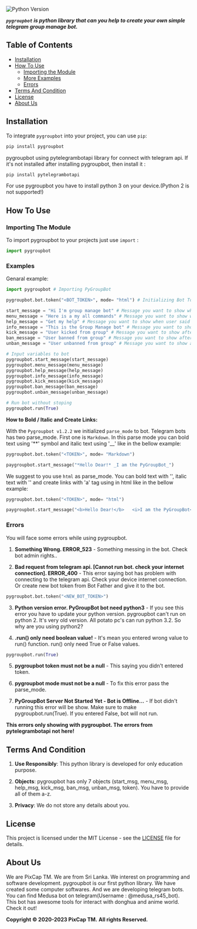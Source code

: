 
![Python Version](https://img.shields.io/badge/python-3.5-blue.svg)

**_`pygroupbot` is python library that can you help to create your own simple telegram group manage bot._**

## Table of Contents

- [Installation](#installation)
- [How To Use](#how-to-use)
  - [Importing the Module](#importing-the-module)
  - [More Examples](#examples)
  - [Errors](#errors)
- [Terms And Condition](#terms-and-condition)
- [License](#license)
- [About Us](#about-us)

## Installation

To integrate `pygroupbot` into your project, you can use `pip`:

```bash
pip install pygroupbot
```

pygroupbot using pytelegrambotapi library for connect with telegram api. If it's not installed after installing pygroupbot, then install it :

```bash
pip install pytelegrambotapi
```

For use pygroupbot you have to install python 3 on your device.(Python 2 is not supported!)

## How To Use

### Importing The Module

To import pygroupbot to your projects just use `import` :

```python
import pygroupbot
```

### Examples

Genaral example:

```python
import pygroupbot # Importing PyGroupBot

pygroupbot.bot.token("<BOT_TOKEN>", mode= "html") # Initializing Bot Token and parse_mode. Also you can use 'Markdown' to parse_mode

start_message = "Hi I'm group manage bot" # Message you want to show when user said /start
menu_message = "Here is a my all commands" # Message you want to show when user said /menu
help_message = "Get my help" # Message you want to show when user said /help
info_message = "This is the Group Manage bot" # Message you want to show when user said /info
kick_message = "User kicked from group" # Message you want to show after user kick
ban_message = "User banned from group" # Message you want to show after user ban
unban_message = "User unbanned from group" # Message you want to show after  user unban

# Input variables to bot
pygroupbot.start_message(start_message)
pygroupbot.menu_message(menu_message)
pygroupbot.help_message(help_message)
pygroupbot.info_message(info_message)
pygroupbot.kick_message(kick_message)
pygroupbot.ban_message(ban_message)
pygroupbot.unban_message(unban_message)

# Run bot without stoping
pygroupbot.run(True)

```

**How to Bold / Italic and Create Links:**

With the `Pygroupbot v1.2.2` we initialized `parse_mode` to bot. Telegram bots has two parse_mode. First one is `Markdown`. In this parse mode you can bold text using '**' symbol and italic text using '__' like in the bellow example:

```python
pygroupbot.bot.token("<TOKEN>", mode= "Markdown")

paygroupbot.start_message("*Hello Dear!* _I am the PyGroupBot_")
```

We suggest to you use `html` as parse_mode. You can bold text with '<b></b>', italic text with '<i></i>' and create links with 'a' tag using in html like in the bellow example:

```python
pygroupbot.bot.token("<TOKEN>", mode= "html")

paygroupbot.start_message("<b>Hello Dear!</b>   <i>I am the PyGroupBot</i>   <a href='https://github.com/ranujasanmir/pygroupbot'>Go to github</a>")
```

### Errors

You will face some errors while using pygroupbot.

1. **Something Wrong. ERROR_523** - Something messing in the bot. Check bot admin rights..

2. **Bad request from telegram api. [Cannot run bot. check your internet connection]. ERROR_400** - This error saying bot has problem with connecting to the telegram api. Check your device internet connection. Or create new bot token from Bot Father and give it to the bot.

```python
pygroupbot.bot.token("<NEW_BOT_TOKEN>")
```

3. **Python version error. PyGroupBot bot need python3** - If you see this error you have to update your python version. pygroupbot can't run on python 2. It's very old version. All potato pc's can run python 3.2. So why are you using python2?

4. **.run() only need boolean value!** - It's mean you entered wrong value to run() function. run() only need True or False values.

```python
pygroupbot.run(True)
```

5. **pygroupbot token must not be a null** - This saying you didn't entered token.

6. **pygroupbot mode must not be a null** - To fix this error pass the parse_mode.

7. **PyGroupBot Server Not Started Yet - Bot is Offline...** - If bot didn't running this error will be show. Make sure to make pygroupbot.run(True). If you entered False, bot will not run.

**This errors only showing with pygroupbot. The errors from pytelegrambotapi not here!**

## Terms And Condition

1. **Use Responsibly**: This python library is developed for only education purpose.

2. **Objects**: pygroupbot has only 7 objects (start_msg, menu_msg, help_msg, kick_msg, ban_msg, unban_msg, token). You have to provide all of them a-z.

3. **Privacy**: We do not store any details about you.

## License

This project is licensed under the MIT License - see the [LICENSE](LICENSE) file for details.

## About Us

We are PixCap TM. We are from Sri Lanka. We interest on programming and software development. pygroupbot is our first python library. We have created some computer softwares. And we are developing telegram bots. You can find Medusa bot on telegram(Username : @medusa_rs45_bot). This bot has awesome tools for interact with donghua and anime world. Check it out!

**Copyright © 2020-2023 PixCap TM.**
**All rights Reserved.**

